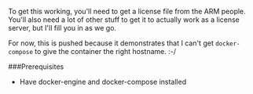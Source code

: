 To get this working, you'll need to get a license file from the ARM people. You'll also need a lot of other stuff to get it to actually work as a license server, but I'll fill you in as we go.

For now, this is pushed because it demonstrates that I can't get `docker-compose` to give the container the right hostname. :-/


###Prerequisites
 - Have docker-engine and docker-compose installed
 
